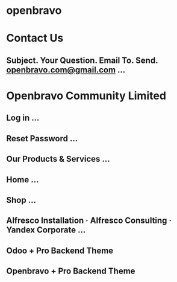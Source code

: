 # openbravo


# Contact Us

## Subject. Your Question. Email To. Send. openbravo.com@gmail.com ...

# Openbravo Community Limited

## Log in ...

## Reset Password ... 

## Our Products & Services ...

## Home ...

## Shop ...

## Alfresco Installation · Alfresco Consulting · Yandex Corporate ...

## Odoo + Pro Backend Theme

## Openbravo + Pro Backend Theme
